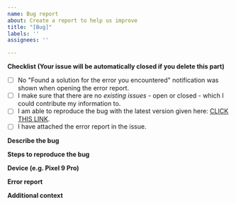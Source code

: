 ```yaml
---
name: Bug report
about: Create a report to help us improve
title: "[Bug]"
labels: ''
assignees: ''

---
```


**Checklist (Your issue will be automatically closed if you delete this part)**
- [ ] No "Found a solution for the error you encountered" notification was shown when opening the error report.
- [ ] I make sure that there are no *existing issues* - open or closed - which I could contribute my information to.
- [ ] I am able to reproduce the bug with the latest version given here: [CLICK THIS LINK](https://github.com/InfinityLoop1308/PipePipe/releases/latest).
- [ ] I have attached the error report in the issue.

**Describe the bug**

**Steps to reproduce the bug**

**Device (e.g. Pixel 9 Pro)**

**Error report**

**Additional context**
